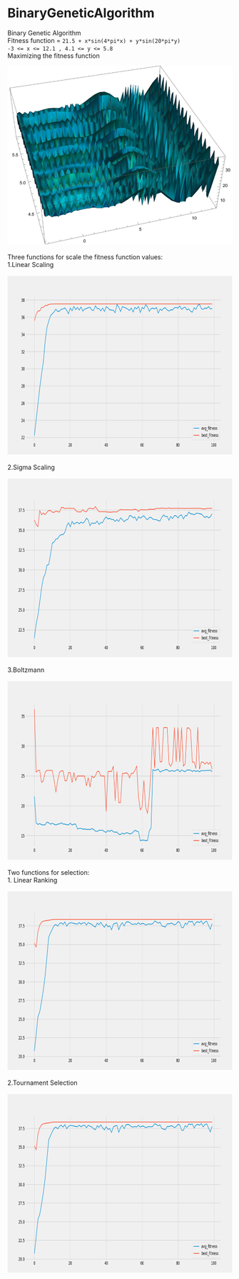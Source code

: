 # BinaryGeneticAlgorithm
Binary Genetic Algorithm
<br />Fitness function = `21.5 + x*sin(4*pi*x) + y*sin(20*pi*y)`
<br/> `-3 <= x <= 12.1 , 4.1 <= y <= 5.8`
<br/> Maximizing the fitness function

<img src="https://github.com/Mohammad-Hakemi22/BinaryGeneticAlgorithm/blob/master/func.jpeg" width="700" height="400"/>
<br>
<br>
Three functions for scale the fitness function values:<br>
1.Linear Scaling
<br>
<br>
<img src="https://github.com/Mohammad-Hakemi22/BinaryGeneticAlgorithm/blob/master/rws_linear.png" width="700" height="400"/>
<br>
<br>
2.Sigma Scaling
<br>
<br>
<img src="https://github.com/Mohammad-Hakemi22/BinaryGeneticAlgorithm/blob/master/rws_sigma.png" width="700" height="400"/>
<br>
<br>
3.Boltzmann
<br>
<br>
<img src="https://github.com/Mohammad-Hakemi22/BinaryGeneticAlgorithm/blob/master/rws_boltzmann.png" width="700" height="400"/>
<br>
<br>
Two functions for selection:
<br>
1. Linear Ranking
<br>
<br>
<img src="https://github.com/Mohammad-Hakemi22/BinaryGeneticAlgorithm/blob/master/linear_ranking.png" width="700" height="400"/>
<br>
<br>
2.Tournament Selection
<br>
<br>
<img src="https://github.com/Mohammad-Hakemi22/BinaryGeneticAlgorithm/blob/master/linear_ranking.png" width="700" height="400"/>
<br>
<br>
